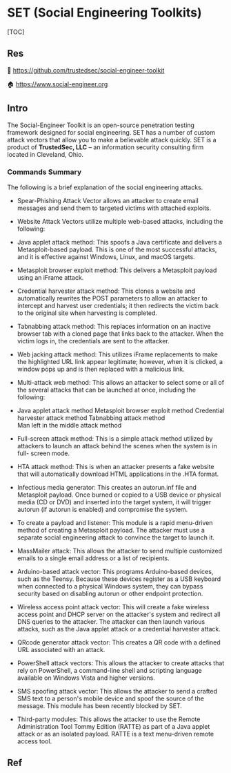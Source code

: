 # SET (Social Engineering Toolkits)

[TOC]



## Res
🚧 https://github.com/trustedsec/social-engineer-toolkit

🏠 https://www.social-engineer.org



## Intro
The Social-Engineer Toolkit is an open-source penetration testing framework designed for social engineering. SET has a number of custom attack vectors that allow you to make a believable attack quickly. SET is a product of **TrustedSec, LLC** – an information security consulting firm located in Cleveland, Ohio.

### Commands Summary
The following is a brief explanation of the social engineering attacks.

- Spear-Phishing Attack Vector allows an attacker to create email messages and send them to targeted victims with attached exploits.

- Website Attack Vectors utilize multiple web-based attacks, including the following:

- Java applet attack method: This spoofs a Java certificate and delivers a Metasploit-based payload. This is one of the most successful attacks, and it is effective against Windows, Linux, and macOS targets.  

- Metasploit browser exploit method: This delivers a Metasploit payload using an iFrame attack.

- Credential harvester attack method: This clones a website and automatically rewrites the POST parameters to allow an attacker to intercept and harvest user credentials; it then redirects the victim back to the original site when harvesting is completed.  

- Tabnabbing attack method: This replaces information on an inactive browser tab with a cloned page that links back to the attacker. When the victim logs in, the credentials are sent to the attacker.

- Web jacking attack method: This utilizes iFrame replacements to make the highlighted URL link appear legitimate; however, when it is clicked, a window pops up and is then replaced with a malicious link.  

- Multi-attack web method: This allows an attacker to select some or all of the several attacks that can be launched at once, including the following:

- Java applet attack method Metasploit browser exploit method Credential harvester attack method Tabnabbing attack method  
Man left in the middle attack method

- Full-screen attack method: This is a simple attack method utilized by attackers to launch an attack behind the scenes when the system is in full- screen mode.  

- HTA attack method: This is when an attacker presents a fake website that will automatically download HTML applications in the .HTA format.

- Infectious media generator: This creates an autorun.inf file and Metasploit payload. Once burned or copied to a USB device or physical media (CD or DVD) and inserted into the target system, it will trigger autorun (if autorun is enabled) and compromise the system.

- To create a payload and listener: This module is a rapid menu-driven method of creating a Metasploit payload. The attacker must use a separate social engineering attack to convince the target to launch it.  

- MassMailer attack: This allows the attacker to send multiple customized emails to a single email address or a list of recipients.

- Arduino-based attack vector: This programs Arduino-based devices, such as the Teensy. Because these devices register as a USB keyboard when connected to a physical Windows system, they can bypass security based on disabling autorun or other endpoint protection.

- Wireless access point attack vector: This will create a fake wireless access point and DHCP server on the attacker's system and redirect all DNS queries to the attacker. The attacker can then launch various attacks, such as the Java applet attack or a credential harvester attack.

- QRcode generator attack vector: This creates a QR code with a defined URL associated with an attack.  

- PowerShell attack vectors: This allows the attacker to create attacks that rely on PowerShell, a command-line shell and scripting language available on Windows Vista and higher versions.

- SMS spoofing attack vector: This allows the attacker to send a crafted SMS text to a person's mobile device and spoof the source of the message. This module has been recently blocked by SET.

- Third-party modules: This allows the attacker to use the Remote Administration Tool Tommy Edition (RATTE) as part of a Java applet attack or as an isolated payload. RATTE is a text menu-driven remote access tool.



## Ref